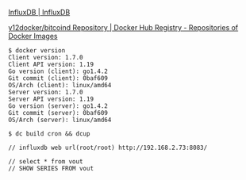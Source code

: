 [InfluxDB | InfluxDB](https://influxdb.com/)

[y12docker/bitcoind Repository | Docker Hub Registry - Repositories of Docker Images](https://registry.hub.docker.com/u/y12docker/bitcoind/)

```
$ docker version
Client version: 1.7.0
Client API version: 1.19
Go version (client): go1.4.2
Git commit (client): 0baf609
OS/Arch (client): linux/amd64
Server version: 1.7.0
Server API version: 1.19
Go version (server): go1.4.2
Git commit (server): 0baf609
OS/Arch (server): linux/amd64

$ dc build cron && dcup

// influxdb web url(root/root) http://192.168.2.73:8083/

// select * from vout
// SHOW SERIES FROM vout

```
